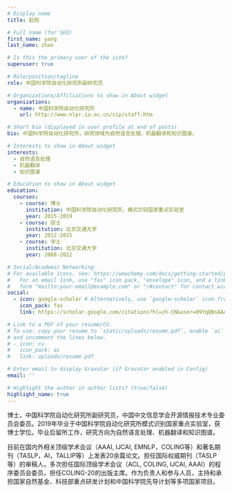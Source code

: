 ```yaml
---
# Display name
title: 赵阳

# Full name (for SEO)
first_name: yang
last_name: zhao

# Is this the primary user of the site?
superuser: true

# Role/position/tagline
role: 中国科学院自动化研究所副研究员

# Organizations/Affiliations to show in About widget
organizations:
  - name: 中国科学院自动化研究所
    url: http://www.nlpr.ia.ac.cn/cip/staff.htm

# Short bio (displayed in user profile at end of posts)
bio: 中国科学院自动化研究所，研究领域为自然语言处理、机器翻译和知识图谱。

# Interests to show in About widget
interests:
  - 自然语言处理
  - 机器翻译
  - 知识图谱

# Education to show in About widget
education:
  courses:
    - course: 博士
      institution: 中国科学院自动化研究所，模式识别国家重点实验室
      year: 2015-2019
    - course: 硕士
      institution: 北京交通大学
      year: 2012-2015
    - course: 学士
      institution: 北京交通大学
      year: 2008-2012

# Social/Academic Networking
# For available icons, see: https://wowchemy.com/docs/getting-started/page-builder/#icons
#   For an email link, use "fas" icon pack, "envelope" icon, and a link in the
#   form "mailto:your-email@example.com" or "/#contact" for contact widget.
social:
  - icon: google-scholar # Alternatively, use `google-scholar` icon from `ai` icon pack
    icon_pack: fas
    link: https://scholar.google.com/citations?hl=zh-CN&user=09YqQNsAAAAJ

# Link to a PDF of your resume/CV.
# To use: copy your resume to `static/uploads/resume.pdf`, enable `ai` icons in `params.yaml`,
# and uncomment the lines below.
# - icon: cv
#   icon_pack: ai
#   link: uploads/resume.pdf

# Enter email to display Gravatar (if Gravatar enabled in Config)
email: ''

# Highlight the author in author lists? (true/false)
highlight_name: true
---
```


博士，中国科学院自动化研究所副研究员，中国中文信息学会开源情报技术专业委员会委员。2019年毕业于中国科学院自动化研究所模式识别国家重点实验室，获博士学位。毕业后留所工作，研究方向为自然语言处理、机器翻译和知识图谱。

目前在国内外相关顶级学术会议（AAAI, IJCAI, EMNLP，COLING等）和著名期刊（TASLP，AI，TALLIP等）上发表20余篇论文。担任国际权威期刊（TASLP等）的审稿人，多次担任国际顶级学术会议（ACL, COLING, IJCAI, AAAI）的程序委员会委员，担任COLING-20的出版主席。作为负责人和参与人员，主持和承担国家自然基金、科技部重点研发计划和中国科学院先导计划等多项国家项目。
